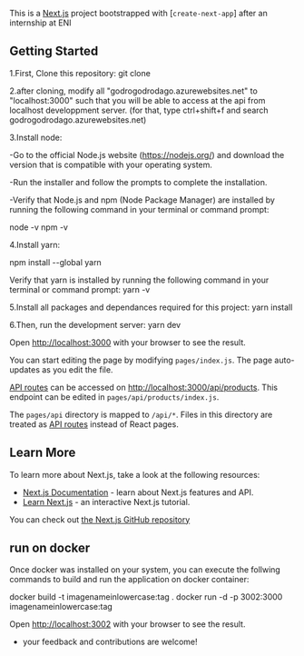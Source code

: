 This is a [Next.js](https://nextjs.org/) project bootstrapped with [`create-next-app`] after an internship at ENI

## Getting Started

1.First, Clone this repository:
git clone

2.after cloning, modify all "godrogodrodago.azurewebsites.net" to "localhost:3000" such that you will be able to access at the api from localhost developpment server. (for that, type ctrl+shift+f and search godrogodrodago.azurewebsites.net)

3.Install node:

-Go to the official Node.js website (https://nodejs.org/) and download the version that is compatible with your operating system.

-Run the installer and follow the prompts to complete the installation.

-Verify that Node.js and npm (Node Package Manager) are installed by running the following command in your terminal or command prompt:

node -v
npm -v

4.Install yarn:

npm install --global yarn

Verify that yarn is installed by running the following command in your terminal or command prompt: yarn -v

5.Install all packages and dependances required for this project:
yarn install

6.Then, run the development server:
yarn dev

Open [http://localhost:3000](http://localhost:3000) with your browser to see the result.

You can start editing the page by modifying `pages/index.js`. The page auto-updates as you edit the file.

[API routes](https://nextjs.org/docs/api-routes/introduction) can be accessed on [http://localhost:3000/api/products](http://localhost:3000/api/products). This endpoint can be edited in `pages/api/products/index.js`.

The `pages/api` directory is mapped to `/api/*`. Files in this directory are treated as [API routes](https://nextjs.org/docs/api-routes/introduction) instead of React pages.

## Learn More

To learn more about Next.js, take a look at the following resources:

- [Next.js Documentation](https://nextjs.org/docs) - learn about Next.js features and API.
- [Learn Next.js](https://nextjs.org/learn) - an interactive Next.js tutorial.

You can check out [the Next.js GitHub repository](https://github.com/vercel/next.js/)

## run on docker
Once docker was installed on your system, you can execute the follwing commands to build and run the application on docker container:

docker build -t imagenameinlowercase:tag .
docker run -d -p 3002:3000 imagenameinlowercase:tag

Open [http://localhost:3002](http://localhost:3002) with your browser to see the result.

- your feedback and contributions are welcome!

